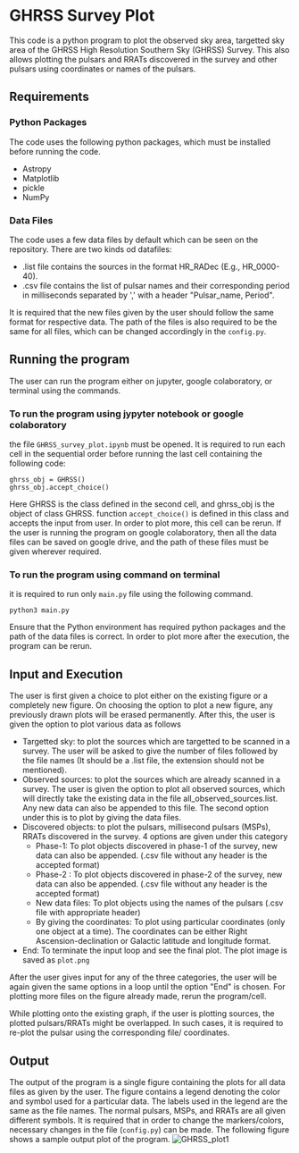 # GHRSS Survey Plot
This code is a python program to plot the observed sky area, targetted sky area of the GHRSS High Resolution Southern Sky (GHRSS) Survey. This also allows plotting the pulsars and RRATs discovered in the survey and other pulsars using coordinates or names of the pulsars.

## Requirements
### Python Packages
The code uses the following python packages, which must be installed before running the code.

* Astropy
* Matplotlib
* pickle
* NumPy

### Data Files
The code uses a few data files by default which can be seen on the repository. There are two kinds od datafiles: 
* .list file contains the sources in the format HR_RADec (E.g., HR_0000-40).
* .csv file contains the list of pulsar names and their corresponding period in milliseconds separated by ',' with a header "Pulsar_name, Period". 

It is required that the new files given by the user should follow the same format for respective data. The path of the files is also required to be the same for all files, which can be changed accordingly in the <code>config.py</code>.


## Running the program
The user can run the program either on jupyter, google colaboratory, or terminal using the commands.
### To run the program using jypyter notebook or google colaboratory
the file <code>GHRSS_survey_plot.ipynb</code> must be opened. It is required to run each cell in the sequential order before running the last cell containing the following code:
```
ghrss_obj = GHRSS()
ghrss_obj.accept_choice()
```
Here GHRSS is the class defined in the second cell, and ghrss_obj is the object of class GHRSS. function <code>accept_choice()</code> is defined in this class and accepts the input from user. In order to plot more, this cell can be rerun.
If the user is running the program on google colaboratory, then all the data files can be saved on google drive, and the path of these files must be given wherever required. 

### To run the program using command on terminal
it is required to run only <code>main.py</code> file using the following command.
```
python3 main.py
```

Ensure that the Python environment has required python packages and the path of the data files is correct.
In order to plot more after the execution, the program can be rerun.

## Input and Execution
The user is first given a choice to plot either on the existing figure or a completely new figure. On choosing the option to plot a new figure, any previously drawn plots will be erased permanently. After this, the user is given the option to plot various data as follows
* Targetted sky: to plot the sources which are targetted to be scanned in a survey. The user will be asked to give the number of files followed by the file names (It should be a .list file, the extension should not be mentioned).
* Observed sources: to plot the sources which are already scanned in a survey. The user is given the option to plot all observed sources, which will directly take the existing data in the file all_observed_sources.list. Any new data can also be appended to this file. The second option under this is to plot by giving the data files.
* Discovered objects: to plot the pulsars, millisecond pulsars (MSPs), RRATs discovered in the survey. 4 options are given under this category
  * Phase-1: To plot objects discovered in phase-1 of the survey, new data can also be appended. (.csv file without any header is the accepted format)
  * Phase-2 : To plot objects discovered in phase-2 of the survey, new data can also be appended. (.csv file without any header is the accepted format)
  * New data files: To plot objects using the names of the pulsars (.csv file with appropriate header)
  * By giving the coordinates: To plot using particular coordinates (only one object at a time). The coordinates can be either Right Ascension-declination or Galactic latitude and longitude format.
* End: To terminate the input loop and see the final plot. The plot image is saved as <code>plot.png</code>

After the user gives input for any of the three categories, the user will be again given the same options in a loop until the option "End" is chosen.
For plotting more files on the figure already made, rerun the program/cell.

While plotting onto the existing graph, if the user is plotting sources, the plotted pulsars/RRATs might be overlapped. In such cases, it is required to re-plot the pulsar using the corresponding file/ coordinates.

## Output
The output of the program is a single figure containing the plots for all data files as given by the user. The figure contains a legend denoting the color and symbol used for a particular data. The labels used in the legend are the same as the file names. The normal pulsars, MSPs, and RRATs are all given different symbols. It is required that in order to change the markers/colors, necessary changes in the file (<code>config.py</code>) can be made. The following figure shows a sample output plot of the program.
![GHRSS_plot1](https://user-images.githubusercontent.com/101509174/164984008-261fcb9c-6680-409c-ba06-17eeec25eb90.png)

